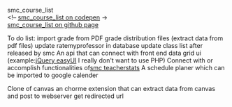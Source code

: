 smc_course_list
<br>
<!– <a href="https://codepen.io/please_check_your_network_connection/full/bBgqNK/">smc_course_list on codepen</a> ->
<br>
<a href="https://jimmyrowland.github.io/smc_course_list/classlist/">smc_course_list on github page</a>

To do list:
import grade from PDF grade distribution files (extract data from pdf files)
update ratemyprofessor in database
update class list after released by smc
An api that can connect with front end data grid ui (example:<a href="https://www.jeasyui.com/">jQuery easyUI</a> I really don't want to use PHP)
Connect with or accomplish functionalities of<a href="http://www.smcteacherstats.com/">smc teacherstats</a>
A schedule planer which can be imported to google calender

Clone of canvas
an chorme extension that can extract data from canvas and post to webserver
get redirected url
